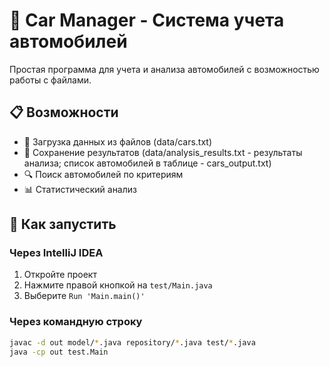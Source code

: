 # 🚗 Car Manager - Система учета автомобилей

Простая программа для учета и анализа автомобилей с возможностью работы с файлами.

## 📋 Возможности

- 📖 Загрузка данных из файлов (data/cars.txt)
- 💾 Сохранение результатов (data/analysis_results.txt - результаты анализа; список автомобилей в таблице - cars_output.txt)
- 🔍 Поиск автомобилей по критериям
- 📊 Статистический анализ

## 🚀 Как запустить

### Через IntelliJ IDEA
1. Откройте проект
2. Нажмите правой кнопкой на `test/Main.java`
3. Выберите `Run 'Main.main()'`

### Через командную строку
```bash
javac -d out model/*.java repository/*.java test/*.java
java -cp out test.Main